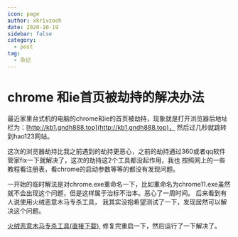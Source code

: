 ```yaml
---
icon: page
author: xkrivzooh
date: 2020-10-19
sidebar: false
category:
  - post
tag:
  - 杂记
---
```


# chrome 和ie首页被劫持的解决办法

最近家里台式机的电脑的chrome和ie的首页被劫持，现象就是打开浏览器后地址栏为：[http://kb1.gndh888.top](http://kb1.gndh888.top)，
然后过几秒就跳转到hao123网站。

这次的浏览器劫持比我之前遇到的劫持更恶心，之前的劫持通过360或者qq软件管家fix一下就解决了，这次的劫持这2个工具都没起作用，我也
按照网上的一些教程看注册表，看chrome的启动参数等等的都没有发现问题。

一开始的临时解法是对chrome.exe重命名一下，比如重命名为chrome11.exe虽然就不会出现这个问题，但是这样属于治标不治本。恶心了一周时间。
后来看到有人说使用火绒恶意木马专杀工具， 我其实没抱希望测试了一下，发现居然可以解决这个问题。

[火绒恶意木马专杀工具(直接下载)](http://down5.huorong.cn/hrkill-1.0.0.33.exe), 修复完重启一下，然后运行了一下解决了。




<!-- @include: ../scaffolds/post_footer.md -->
